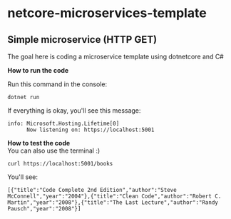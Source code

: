 # netcore-microservices-template
Simple microservice (HTTP GET)
---
The goal here is coding a microservice template using dotnetcore and C#

**How to run the code** </br>

Run this command in the console:
```
dotnet run
```
If everything is okay, you'll see this message:
```
info: Microsoft.Hosting.Lifetime[0]
      Now listening on: https://localhost:5001
```

**How to test the code** </br>
You can also use the terminal :)

```
curl https://localhost:5001/books
```

You'll see:
```
[{"title":"Code Complete 2nd Edition","author":"Steve McConnell","year":"2004"},{"title":"Clean Code","author":"Robert C. Martin","year":"2008"},{"title":"The Last Lecture","author":"Randy Pausch","year":"2008"}]
```